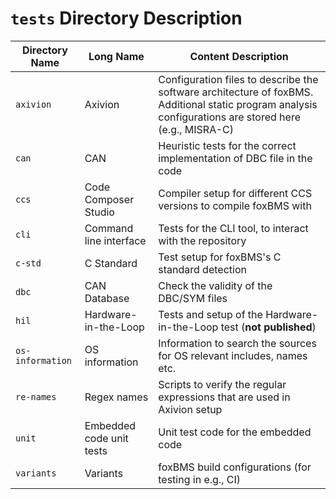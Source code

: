 # `tests` Directory Description

| Directory Name   | Long Name                   | Content Description                                                      |
| ---------------- | --------------------------- | ------------------------------------------------------------------------ |
| `axivion`        | Axivion                     | Configuration files to describe the software architecture of foxBMS. Additional static program analysis configurations are stored here (e.g., MISRA-C) |
| `can`            | CAN                         | Heuristic tests for the correct implementation of DBC file in the code   |
| `ccs`            | Code Composer Studio        | Compiler setup for different CCS versions to compile foxBMS with         |
| `cli`            | Command line interface      | Tests for the CLI tool, to interact with the repository                  |
| `c-std`          | C Standard                  | Test setup for foxBMS's C standard detection                             |
| `dbc`            | CAN Database                | Check the validity of the DBC/SYM files                                  |
| `hil`            | Hardware-in-the-Loop        | Tests and setup of the Hardware-in-the-Loop test (**not published**)     |
| `os-information` | OS information              | Information to search the sources for OS relevant includes, names etc.   |
| `re-names`       | Regex names                 | Scripts to verify the regular expressions that are used in Axivion setup |
| `unit`           | Embedded code unit tests    | Unit test code for the embedded code                                     |
| `variants`       | Variants                    | foxBMS build configurations (for testing in e.g., CI)                    |
